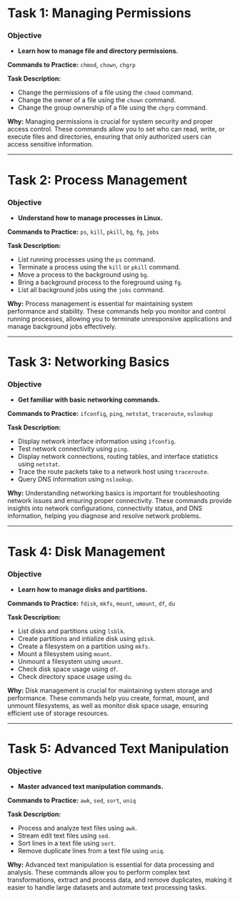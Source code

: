 # Task 1: Managing Permissions

### Objective

* **Learn how to manage file and directory permissions.**

**Commands to Practice:** `chmod`, `chown`, `chgrp`

**Task Description:**

* Change the permissions of a file using the `chmod` command.
* Change the owner of a file using the `chown` command.
* Change the group ownership of a file using the `chgrp` command.

**Why:** Managing permissions is crucial for system security and proper access
control. These commands allow you to set who can read, write, or execute files
and directories, ensuring that only authorized users can access sensitive
information.

---

# Task 2: Process Management

### Objective

* **Understand how to manage processes in Linux.**

**Commands to Practice:** `ps`, `kill`, `pkill`, `bg`, `fg`, `jobs`

**Task Description:**

* List running processes using the `ps` command.
* Terminate a process using the `kill` or `pkill` command.
* Move a process to the background using `bg`.
* Bring a background process to the foreground using `fg`.
* List all background jobs using the `jobs` command.

**Why:** Process management is essential for maintaining system performance and
stability. These commands help you monitor and control running processes,
allowing you to terminate unresponsive applications and manage background jobs
effectively.

---

# Task 3: Networking Basics

### Objective

* **Get familiar with basic networking commands.**

**Commands to Practice:** `ifconfig`, `ping`, `netstat`, `traceroute`,
`nslookup`

**Task Description:**

* Display network interface information using `ifconfig`.
* Test network connectivity using `ping`.
* Display network connections, routing tables, and interface statistics using
`netstat`.
* Trace the route packets take to a network host using `traceroute`.
* Query DNS information using `nslookup`.

**Why:** Understanding networking basics is important for troubleshooting
network issues and ensuring proper connectivity. These commands provide
insights into network configurations, connectivity status, and DNS information,
helping you diagnose and resolve network problems.

---

# Task 4: Disk Management

### Objective

* **Learn how to manage disks and partitions.**

**Commands to Practice:** `fdisk`, `mkfs`, `mount`, `umount`, `df`, `du`

**Task Description:**

* List disks and partitions using `lsblk`.
* Create partitions and intialize disk using `gdisk`.
* Create a filesystem on a partition using `mkfs`.
* Mount a filesystem using `mount`.
* Unmount a filesystem using `umount`.
* Check disk space usage using `df`.
* Check directory space usage using `du`.

**Why:** Disk management is crucial for maintaining system storage and
performance. These commands help you create, format, mount, and unmount
filesystems, as well as monitor disk space usage, ensuring efficient use of
storage resources.

---

# Task 5: Advanced Text Manipulation

### Objective

* **Master advanced text manipulation commands.**

**Commands to Practice:** `awk`, `sed`, `sort`, `uniq`

**Task Description:**

* Process and analyze text files using `awk`.
* Stream edit text files using `sed`.
* Sort lines in a text file using `sort`.
* Remove duplicate lines from a text file using `uniq`.

**Why:** Advanced text manipulation is essential for data processing and
analysis. These commands allow you to perform complex text transformations,
extract and process data, and remove duplicates, making it easier to handle
large datasets and automate text processing tasks.
